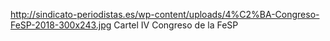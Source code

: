 http://sindicato-periodistas.es/wp-content/uploads/4%C2%BA-Congreso-FeSP-2018-300x243.jpg
Cartel IV Congreso de la FeSP
